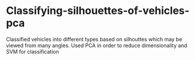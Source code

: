 # Classifying-silhouettes-of-vehicles-pca
Classified vehicles into different types based on silhouttes which may be viewed from many angles. Used PCA in order to reduce dimensionality and SVM for classification
